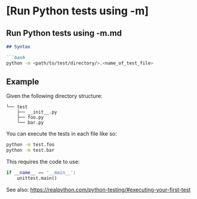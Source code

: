 # [Run Python tests using -m]

## Run Python tests using -m.md

```markdown
## Syntax

```bash
python -m <path/to/test/directory/>.<name_of_test_file>
```

## Example

Given the following directory structure:

```
└── test
    ├── __init__.py
    ├── foo.py
    └── bar.py
```

You can execute the tests in each file like so:

```bash
python -m test.foo
python -m test.bar
```

This requires the code to use:

```python
if __name__ == '__main__':
    unittest.main()
```

See also: https://realpython.com/python-testing/#executing-your-first-test
```

